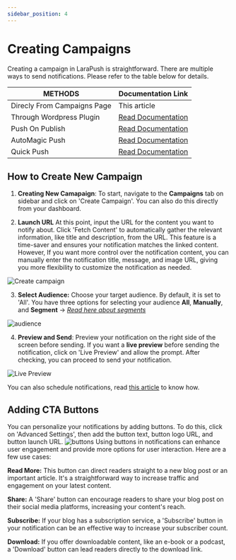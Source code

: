 ```yaml
---
sidebar_position: 4
---
```


# Creating Campaigns

Creating a campaign in LaraPush is straightforward. There are multiple ways to send notifications. Please refer to the table below for details.

| METHODS                     | Documentation Link                                           |
| --------------------------- | ------------------------------------------------------------ |
| Direcly From Campaigns Page | This article                                                 |
| Through Wordpress Plugin    | [Read Documentation](wordpress-pugin)                        |
| Push On Publish             | [Read Documentation](../features/automation/push-on-publish) |
| AutoMagic Push              | [Read Documentation](../features/automation/automagic)       |
| Quick Push                  | [Read Documentation](../features/quick-push)                 |

## How to Create New Campaign

1. **Creating New Camapaign**: To start, navigate to the **Campaigns** tab on sidebar and click on 'Create Campaign'. You can also do this directly from your dashboard.

2. **Launch URL** At this point, input the URL for the content you want to notify about. Click 'Fetch Content' to automatically gather the relevant information, like title and description, from the URL. This feature is a time-saver and ensures your notification matches the linked content. However, If you want more control over the notification content, you can manually enter the notification title, message, and image URL, giving you more flexibility to customize the notification as needed.

![Create campaign](/img/createcampaign.png)

3. **Select Audience:** Choose your target audience. By default, it is set to 'All'. You have three options for selecting your audience **All**, **Manually**, and **Segment** → [_Read here about segments_](../features/segment)

![audience](/img/audience.png)

4. **Preview and Send**:
   Preview your notification on the right side of the screen before sending. If you want a **live preview** before sending the notification, click on 'Live Preview' and allow the prompt. After checking, you can proceed to send your notification.

![Live Preview](/img/livepreview.png)

You can also schedule notifications, read [this article](../features/shedule-notification) to know how.

## Adding CTA Buttons

You can personalize your notifications by adding buttons. To do this, click on 'Advanced Settings', then add the button text, button logo URL, and button launch URL.
![buttons](/img/buttons.png)
Using buttons in notifications can enhance user engagement and provide more options for user interaction. Here are a few use cases:

**Read More:** This button can direct readers straight to a new blog post or an important article. It's a straightforward way to increase traffic and engagement on your latest content.

**Share:** A 'Share' button can encourage readers to share your blog post on their social media platforms, increasing your content's reach.

**Subscribe:** If your blog has a subscription service, a 'Subscribe' button in your notification can be an effective way to increase your subscriber count.

**Download:** If you offer downloadable content, like an e-book or a podcast, a 'Download' button can lead readers directly to the download link.
